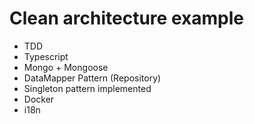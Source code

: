 # Clean architecture example
- TDD
- Typescript
- Mongo + Mongoose 
- DataMapper Pattern (Repository)
- Singleton pattern implemented
- Docker
- i18n
